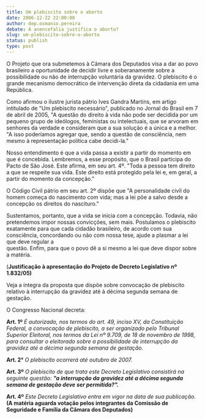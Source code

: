 ```yaml
---
title: Um plebiscito sobre o aborto
date: 2006-12-22 22:00:00
author: dep.osmanio.pereira
debate: A anencefalia justifica o aborto? 
slug: um-plebiscito-sobre-o-aborto
status: publish 
type: post
---
```


O Projeto que ora submetemos à Câmara dos Deputados visa a dar ao povo brasileiro a oportunidade de decidir livre e soberanamente sobre a possibilidade ou não de interrupção voluntária da gravidez. O plebiscito é o grande mecanismo democrático de intervenção direta da cidadania em uma República.  
  
Como afirmou o ilustre jurista pátrio Ives Gandra Martins, em artigo intitulado de "Um plebiscito necessário", publicado no Jornal do Brasil em 7 de abril de 2005, "A questão do direito à vida não pode ser decidida por um pequeno grupo de ideólogos, feministas ou intelectuais, que se arvoram em senhores da verdade e consideram que a sua solução é a única e a melhor. "A isso poderíamos agregar que, sendo a questão de consciência, nem mesmo à representação política cabe decidi-la."  
  
Nosso entendimento é que a vida passa a existir a partir do momento em que é concebida. Lembremos, a esse propósito, que o Brasil participa do Pacto de São José. Este afirma, em seu art. 4º. "Toda a pessoa tem direito a que se respeite sua vida. Este direito está protegido pela lei e, em geral, a partir do momento da concepção."   
  
O Código Civil pátrio em seu art. 2º dispõe que "A personalidade civil do homem começa do nascimento com vida; mas a lei põe a salvo desde a concepção os direitos do nascituro."  
  
Sustentamos, portanto, que a vida se inicia com a concepção. Todavia, não pretendemos impor nossas convicções, sem mais. Postulamos o plebiscito exatamente para que cada cidadão brasileiro, de acordo com sua consciência, concordando ou não com nossa tese, ajude a plasmar a lei que deve regular a  
questão. Enfim, para que o povo dê a si mesmo a lei que deve dispor sobre a matéria.  
  
(**Justificação à apresentação do Projeto de Decreto Legislativo nº 1.832/05)**  
  
Veja a íntegra da proposta que dispõe sobre convocação de plebiscito relativo à interrupção da gravidez até à décima segunda semana de gestação.  
  
O Congresso Nacional decreta:  
  
**Art. 1º** *É autorizado, nos termos do art. 49, inciso XV, da Constituição Federal, a convocação de plebiscito, a ser organizado pelo Tribunal Superior Eleitoral, nos termos da Lei nº 9.709, de 18 de novembro de 1998, para consultar o eleitorado sobre a possibilidade de interrupção da gravidez até a décima segunda semana de gestação.*  
  
**Art. 2°** *O plebiscito ocorrerá até outubro de 2007.*  
  
**Art. 3º** *O plebiscito de que trata este Decreto Legislativo consistirá na seguinte questão: **"a interrupção da gravidez até a décima segunda semana de gestação deve ser permitida?".***  
  
**Art. 4º** *Este Decreto Legislativo entra em vigor na data de sua publicação.*  
**(A matéria aguarda votação pelos integrantes da Comissão de Seguridade e Família da Câmara dos Deputados)**
